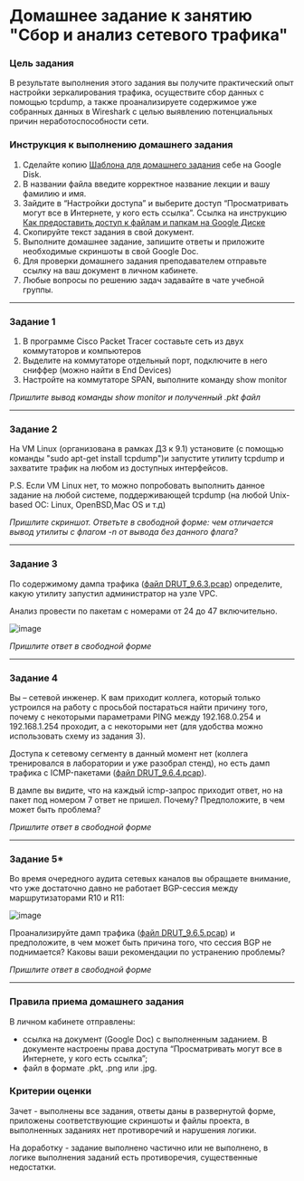 # Домашнее задание к занятию "Сбор и анализ сетевого трафика"

### Цель задания

В результате выполнения этого задания вы получите практический опыт настройки зеркалирования трафика, осуществите сбор данных с помощью tcpdump, а также проанализируете содержимое уже собранных данных в Wireshark с целью выявлению потенциальных причин неработоспособности сети.


### Инструкция к выполнению домашнего задания

1. Сделайте копию [Шаблона для домашнего задания](https://docs.google.com/document/d/1youKpKm_JrC0UzDyUslIZW2E2bIv5OVlm_TQDvH5Pvs/edit) себе на Google Disk.
2. В названии файла введите корректное название лекции и вашу фамилию и имя.
3. Зайдите в “Настройки доступа” и выберите доступ “Просматривать могут все в Интернете, у кого есть ссылка”.  Ссылка на инструкцию [Как предоставить доступ к файлам и папкам на Google Диске](https://support.google.com/docs/answer/2494822?hl=ru&co=GENIE.Platform%3DDesktop)
4. Скопируйте текст задания в свой документ.
5. Выполните домашнее задание, запишите ответы и приложите необходимые скриншоты в свой Google Doc.
6. Для проверки домашнего задания преподавателем отправьте ссылку на ваш документ в личном кабинете.
7. Любые вопросы по решению задач задавайте в чате учебной группы.


------

### Задание 1

1. В программе Cisco Packet Tracer составьте сеть из двух коммутаторов и компьютеров
2. Выделите на коммутаторе отдельный порт, подключите в него сниффер (можно найти в End Devices)
3. Настройте на коммутаторе SPAN, выполните команду show monitor

*Пришлите вывод команды show monitor и полученный .pkt файл*

------ 

### Задание 2

На VM Linux (организована в рамках ДЗ к 9.1) установите (с помощью команды "sudo apt-get install tcpdump")и запустите утилиту tcpdump и захватите трафик на любом из доступных интерфейсов. 

P.S. Если VM Linux нет, то можно попробовать выполнить данное задание на любой системе, поддерживающей tcpdump (на любой Unix-based ОС: Linux, OpenBSD,Mac OS и т.д)


*Пришлите скриншот. Ответьте в свободной форме: чем отличается вывод утилиты с флагом -n от вывода без данного флага?* 

------

### Задание 3

По содержимому дампа трафика ([файл DRUT_9.6.3.pcap](https://github.com/netology-code/optnt-homeworks/blob/main/9.6/DRUT_9.6.3.pcapng)) определите, какую утилиту запустил администратор на узле VPC. 

Анализ провести по пакетам с номерами от 24 до 47 включительно.

![image](https://user-images.githubusercontent.com/54213636/184674179-3e5dd212-d66c-42c8-b345-67c9d1d66468.png)

*Пришлите ответ в свободной форме*

------

### Задание 4

Вы – сетевой инженер. К вам приходит коллега, который только устроился на работу с просьбой постараться найти причину того, почему с некоторыми параметрами PING между 192.168.0.254 и 192.168.1.254 проходит, а с некоторыми нет (для удобства можно использовать схему из задания 3). 

Доступа к сетевому сегменту в данный момент нет (коллега тренировался в лаборатории и уже разобрал стенд), но есть дамп трафика с ICMP-пакетами ([файл DRUT_9.6.4.pcap](https://github.com/netology-code/optnt-homeworks/blob/main/9.6/DRUT_9.6.4.pcapng)). 

В дампе вы видите, что на каждый icmp-запрос приходит ответ, но на пакет под номером 7 ответ не пришел. Почему? Предположите, в чем может быть проблема?

*Пришлите ответ в свободной форме*

------

### Задание 5* 

Во время очередного аудита сетевых каналов вы обращаете внимание, что уже достаточно давно не работает BGP-сессия между маршрутизаторами R10 и R11: 

![image](https://user-images.githubusercontent.com/54213636/184675365-7d506b0d-3939-4713-9734-667e1843fc42.png)

Проанализируйте дамп трафика ([файл DRUT_9.6.5.pcap](https://github.com/netology-code/optnt-homeworks/blob/main/9.6/DRUT_9.6.5.pcapng)) и предположите, в чем может быть причина того, что сессия BGP не поднимается? Каковы ваши рекомендации по устранению проблемы?

*Пришлите ответ в свободной форме*

------

### Правила приема домашнего задания

В личном кабинете отправлены:

- ссылка на документ (Google Doc) с выполненным заданием. В документе настроены права доступа “Просматривать могут все в Интернете, у кого есть ссылка”;
- файл в формате .pkt, .png или .jpg.


### Критерии оценки

Зачет - выполнены все задания, ответы даны в развернутой форме, приложены соответствующие скриншоты и файлы проекта, в выполненных заданиях нет противоречий и нарушения логики.

На доработку - задание выполнено частично или не выполнено, в логике выполнения заданий есть противоречия, существенные недостатки.
